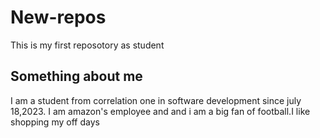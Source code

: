 # New-repos
This is my first reposotory as student 
## Something about me
I am a student from correlation one in software development since july 18,2023.
I am amazon's employee and and i am a big fan of football.I like shopping my off days
